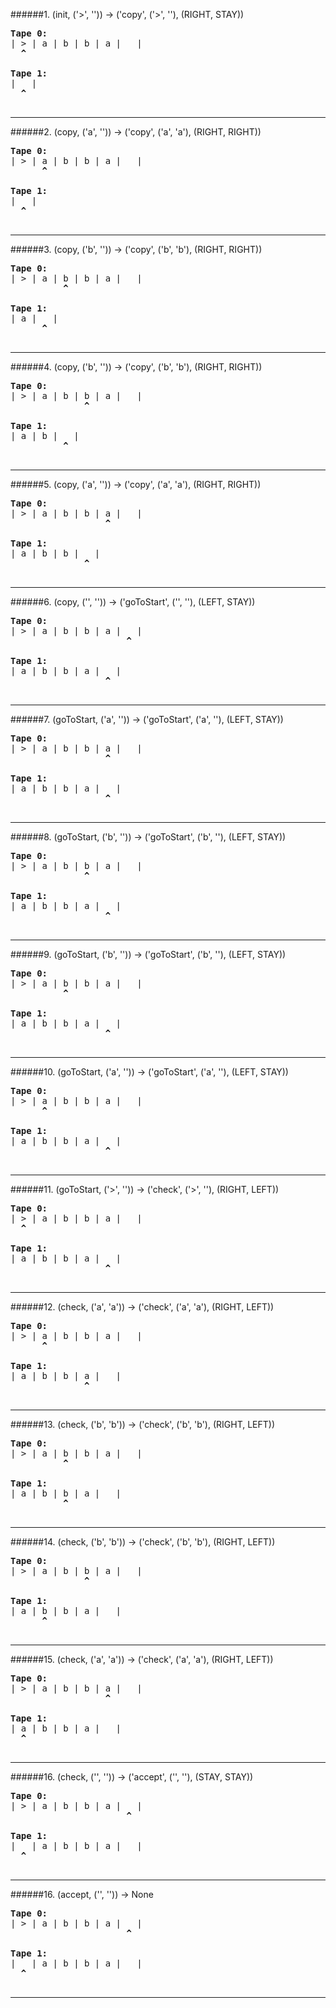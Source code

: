 ######1. (init, ('>', '')) &rarr; ('copy', ('>', ''), (RIGHT, STAY))
<pre>
<b>Tape 0:</b>
| > | a | b | b | a |   |
  <b>^</b>

<b>Tape 1:</b>
|   |
  <b>^</b>

</pre>
---
######2. (copy, ('a', '')) &rarr; ('copy', ('a', 'a'), (RIGHT, RIGHT))
<pre>
<b>Tape 0:</b>
| > | a | b | b | a |   |
      <b>^</b>

<b>Tape 1:</b>
|   |
  <b>^</b>

</pre>
---
######3. (copy, ('b', '')) &rarr; ('copy', ('b', 'b'), (RIGHT, RIGHT))
<pre>
<b>Tape 0:</b>
| > | a | b | b | a |   |
          <b>^</b>

<b>Tape 1:</b>
| a |   |
      <b>^</b>

</pre>
---
######4. (copy, ('b', '')) &rarr; ('copy', ('b', 'b'), (RIGHT, RIGHT))
<pre>
<b>Tape 0:</b>
| > | a | b | b | a |   |
              <b>^</b>

<b>Tape 1:</b>
| a | b |   |
          <b>^</b>

</pre>
---
######5. (copy, ('a', '')) &rarr; ('copy', ('a', 'a'), (RIGHT, RIGHT))
<pre>
<b>Tape 0:</b>
| > | a | b | b | a |   |
                  <b>^</b>

<b>Tape 1:</b>
| a | b | b |   |
              <b>^</b>

</pre>
---
######6. (copy, ('', '')) &rarr; ('goToStart', ('', ''), (LEFT, STAY))
<pre>
<b>Tape 0:</b>
| > | a | b | b | a |   |
                      <b>^</b>

<b>Tape 1:</b>
| a | b | b | a |   |
                  <b>^</b>

</pre>
---
######7. (goToStart, ('a', '')) &rarr; ('goToStart', ('a', ''), (LEFT, STAY))
<pre>
<b>Tape 0:</b>
| > | a | b | b | a |   |
                  <b>^</b>

<b>Tape 1:</b>
| a | b | b | a |   |
                  <b>^</b>

</pre>
---
######8. (goToStart, ('b', '')) &rarr; ('goToStart', ('b', ''), (LEFT, STAY))
<pre>
<b>Tape 0:</b>
| > | a | b | b | a |   |
              <b>^</b>

<b>Tape 1:</b>
| a | b | b | a |   |
                  <b>^</b>

</pre>
---
######9. (goToStart, ('b', '')) &rarr; ('goToStart', ('b', ''), (LEFT, STAY))
<pre>
<b>Tape 0:</b>
| > | a | b | b | a |   |
          <b>^</b>

<b>Tape 1:</b>
| a | b | b | a |   |
                  <b>^</b>

</pre>
---
######10. (goToStart, ('a', '')) &rarr; ('goToStart', ('a', ''), (LEFT, STAY))
<pre>
<b>Tape 0:</b>
| > | a | b | b | a |   |
      <b>^</b>

<b>Tape 1:</b>
| a | b | b | a |   |
                  <b>^</b>

</pre>
---
######11. (goToStart, ('>', '')) &rarr; ('check', ('>', ''), (RIGHT, LEFT))
<pre>
<b>Tape 0:</b>
| > | a | b | b | a |   |
  <b>^</b>

<b>Tape 1:</b>
| a | b | b | a |   |
                  <b>^</b>

</pre>
---
######12. (check, ('a', 'a')) &rarr; ('check', ('a', 'a'), (RIGHT, LEFT))
<pre>
<b>Tape 0:</b>
| > | a | b | b | a |   |
      <b>^</b>

<b>Tape 1:</b>
| a | b | b | a |   |
              <b>^</b>

</pre>
---
######13. (check, ('b', 'b')) &rarr; ('check', ('b', 'b'), (RIGHT, LEFT))
<pre>
<b>Tape 0:</b>
| > | a | b | b | a |   |
          <b>^</b>

<b>Tape 1:</b>
| a | b | b | a |   |
          <b>^</b>

</pre>
---
######14. (check, ('b', 'b')) &rarr; ('check', ('b', 'b'), (RIGHT, LEFT))
<pre>
<b>Tape 0:</b>
| > | a | b | b | a |   |
              <b>^</b>

<b>Tape 1:</b>
| a | b | b | a |   |
      <b>^</b>

</pre>
---
######15. (check, ('a', 'a')) &rarr; ('check', ('a', 'a'), (RIGHT, LEFT))
<pre>
<b>Tape 0:</b>
| > | a | b | b | a |   |
                  <b>^</b>

<b>Tape 1:</b>
| a | b | b | a |   |
  <b>^</b>

</pre>
---
######16. (check, ('', '')) &rarr; ('accept', ('', ''), (STAY, STAY))
<pre>
<b>Tape 0:</b>
| > | a | b | b | a |   |
                      <b>^</b>

<b>Tape 1:</b>
|   | a | b | b | a |   |
  <b>^</b>

</pre>
---
######16. (accept, ('', '')) &rarr; None
<pre>
<b>Tape 0:</b>
| > | a | b | b | a |   |
                      <b>^</b>

<b>Tape 1:</b>
|   | a | b | b | a |   |
  <b>^</b>

</pre>
---
